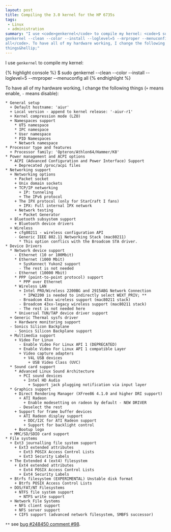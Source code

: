 ```yaml
---
layout: post
title: Compiling the 3.0 kernel for the HP 6735s
tags:
 - Linux
 - administration
summary: "I use <code>genkernel</code> to compile my kernel: <code>$ sudo
genkernel --clean --color --install --loglevel=5 --mrproper --menuconfig
all</code>. To have all of my hardware working, I change the following
things&hellip;"
---
```


I use ``genkernel`` to compile my kernel:

{% highlight console %}
$ sudo genkernel --clean --color --install --loglevel=5 --mrproper --menuconfig all
{% endhighlight %}

To have all of my hardware working, I change the following things (``+`` means
enable, ``-`` means disable):

    * General setup
      + Default hostname: 'aiur'
      + Local version - append to kernel release: '-aiur-r1'
      + Kernel compression mode (LZO)
      + Namespaces support
        * UTS namespace
        * IPC namespace
        * User namespace
        * PID Namespaces
        * Network namespace
    * Processor type and features
      + Processor family: 'Opteron/Athlon64/Hammer/K8'
    * Power management and ACPI options
      * ACPI (Advanced Configuration and Power Interface) Support
        + Deprecated /proc/acpi files
    * Networking support
      + Networking options
        + Packet socket
        + Unix domain sockets
        + TCP/IP networking
          + IP: tunneling
          + The IPv6 protocol
        + The IPX protocol (only for StarCraft I fans)
          + IPX: Full internal IPX network
        + Network testing
          + Packet Generator
      + Bluetooth subsystem support
        + Bluetooth device drivers
      + Wireless
        + cfg80211 - wireless configuration API
        - Generic IEEE 802.11 Networking Stack (mac80211)
          * This option conflics with the Broadcom STA driver.
    * Device Drivers
      * Network device support
        - Ethernet (10 or 100Mbit)
        * Ethernet (1000 Mbit)
          + SysKonnect Yukon2 support
          - The rest is not needed
        - Ethernet (10000 Mbit)
        * PPP (point-to-point protocol) support
          * PPP over Ethernet
        * Wireless LAN
          + Intel PRO/Wireless 2200BG and 2915ABG Network Connection
            * IPW2200 is needed to indirectly select WEXT_PRIV; **
          - Broadcom 43xx wireless support (mac80211 stack)
          - Broadcom 43xx-legacy wireless support (mac80211 stack)
          - The rest is not needed here
        * Universal TUN/TAP device driver support
      + Generic Thermal sysfs driver
        + Hardware monitoring support
      - Sonics Silicon Backplane
        - Sonics Silicon Backplane support
      + Multimedia support
        + Video For Linux
          - Enable Video For Linux API 1 (DEPRECATED)
          + Enable Video For Linux API 1 compatible Layer
          + Video capture adapters
            + V4L USB devices
              + USB Video Class (UVC)
      * Sound card support
        * Advanced Linux Sound Architecture
          + PCI sound devices
            + Intel HD Audio
              + Support jack plugging notification via input layer
      * Graphics support
        + Direct Rendering Manager (XFree86 4.1.0 and higher DRI support)
          + ATI Radeon
            + Enable modesetting on radeon by default - NEW DRIVER
          - Deselect the rest
        + Support for frame buffer devices
          + ATI Radeon display support
            + DDC/I2C for ATI Radeon support
            + Support for backlight control
        + Bootup logo
      + MMC/SD/SDIO card support
    * File systems
      + Ext3 journalling file system support
        + Ext3 extended attributes
          + Ext3 POSIX Access Control Lists
          + Ext3 Security Labels
      + The Extended 4 (ext4) filesystem
        + Ext4 extended attributes
          + Ext4 POSIX Access Control Lists
          + Ext4 Security Labels
      + Btrfs filesystem (EXPERIMENTAL) Unstable disk format
        + Btrfs POSIX Access Control Lists
      + DOS/FAT/NT Filesystems
        + NTFS file system support
          + NTFS write support
      + Network File Systems
        + NFS client support
        + NFS server support
        + CIFS support (advanced network filesystem, SMBFS successor)

`**` see [bug #248450 comment #98](https://bugs.gentoo.org/248450#c98).
